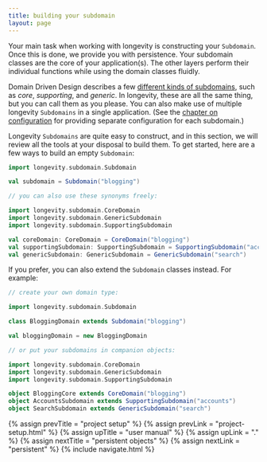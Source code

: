 ```yaml
---
title: building your subdomain
layout: page
---
```


Your main task when working with longevity is constructing your
`Subdomain`. Once this is done, we provide you with persistence. Your
subdomain classes are the core of your application(s). The other
layers perform their individual functions while using the domain
classes fluidly.

Domain Driven Design describes a few [different kinds of
subdomains](http://blog.jonathanoliver.com/ddd-strategic-design-core-supporting-and-generic-subdomains/),
such as _core_, _supporting_, and _generic_. In longevity, these are all
the same thing, but you can call them as you please. You can also make
use of multiple longevity `Subdomains` in a single application. (See
the [chapter on configuration](../context/config.html) for providing separate
configuration for each subdomain.)

Longevity `Subdomains` are quite easy to construct, and in this
section, we will review all the tools at your disposal to build
them. To get started, here are a few ways to build an empty
`Subdomain`:

```scala
import longevity.subdomain.Subdomain

val subdomain = Subdomain("blogging")

// you can also use these synonyms freely:

import longevity.subdomain.CoreDomain
import longevity.subdomain.GenericSubdomain
import longevity.subdomain.SupportingSubdomain

val coreDomain: CoreDomain = CoreDomain("blogging")
val supportingSubdomain: SupportingSubdomain = SupportingSubdomain("accounts")
val genericSubdomain: GenericSubdomain = GenericSubdomain("search")
```

If you prefer, you can also extend the `Subdomain` classes instead. For example:

```scala
// create your own domain type:

import longevity.subdomain.Subdomain

class BloggingDomain extends Subdomain("blogging")

val bloggingDomain = new BloggingDomain

// or put your subdomains in companion objects:

import longevity.subdomain.CoreDomain
import longevity.subdomain.GenericSubdomain
import longevity.subdomain.SupportingSubdomain

object BloggingCore extends CoreDomain("blogging")
object AccountsSubdomain extends SupportingSubdomain("accounts")
object SearchSubdomain extends GenericSubdomain("search")
```

{% assign prevTitle = "project setup" %}
{% assign prevLink = "project-setup.html" %}
{% assign upTitle = "user manual" %}
{% assign upLink = "." %}
{% assign nextTitle = "persistent objects" %}
{% assign nextLink = "persistent" %}
{% include navigate.html %}

